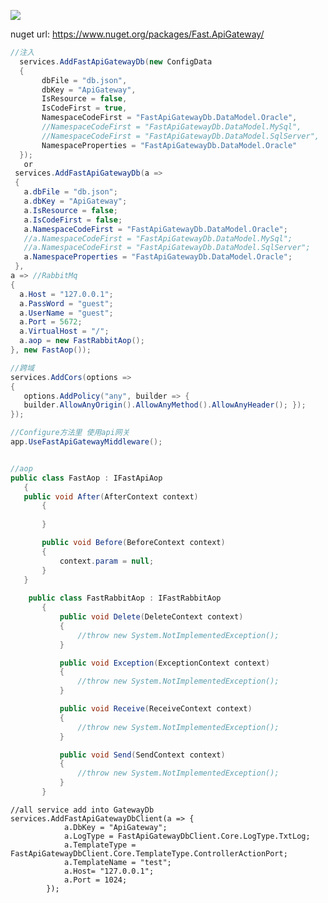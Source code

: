 ﻿
 ![](https://raw.githubusercontent.com/weizhonzhen/FastApiGateway/master/img.png)
 
 nuget url: https://www.nuget.org/packages/Fast.ApiGateway/
 ```csharp
//注入
   services.AddFastApiGatewayDb(new ConfigData
   {
        dbFile = "db.json",
        dbKey = "ApiGateway",
        IsResource = false,
        IsCodeFirst = true,
        NamespaceCodeFirst = "FastApiGatewayDb.DataModel.Oracle",
        //NamespaceCodeFirst = "FastApiGatewayDb.DataModel.MySql",
        //NamespaceCodeFirst = "FastApiGatewayDb.DataModel.SqlServer",
        NamespaceProperties = "FastApiGatewayDb.DataModel.Oracle"
   });
   	or
  services.AddFastApiGatewayDb(a =>
  {
    a.dbFile = "db.json";
    a.dbKey = "ApiGateway";
    a.IsResource = false;
    a.IsCodeFirst = false;
    a.NamespaceCodeFirst = "FastApiGatewayDb.DataModel.Oracle";
    //a.NamespaceCodeFirst = "FastApiGatewayDb.DataModel.MySql";
    //a.NamespaceCodeFirst = "FastApiGatewayDb.DataModel.SqlServer";
    a.NamespaceProperties = "FastApiGatewayDb.DataModel.Oracle";
  },
 a => //RabbitMq
 {
   a.Host = "127.0.0.1";
   a.PassWord = "guest";
   a.UserName = "guest";
   a.Port = 5672;
   a.VirtualHost = "/";
   a.aop = new FastRabbitAop();
}, new FastAop());

//跨域
services.AddCors(options =>
{
	options.AddPolicy("any", builder => {
	builder.AllowAnyOrigin().AllowAnyMethod().AllowAnyHeader(); });
});

//Configure方法里 使用api网关 
app.UseFastApiGatewayMiddleware();


//aop
 public class FastAop : IFastApiAop
    {
	public void After(AfterContext context)
        {
                
        }

        public void Before(BeforeContext context)
        {
            context.param = null;
        }
    }
    
     public class FastRabbitAop : IFastRabbitAop
        {
            public void Delete(DeleteContext context)
            {
                //throw new System.NotImplementedException();
            }

            public void Exception(ExceptionContext context)
            {
                //throw new System.NotImplementedException();
            }

            public void Receive(ReceiveContext context)
            {
                //throw new System.NotImplementedException();
            }

            public void Send(SendContext context)
            {
                //throw new System.NotImplementedException();
            }
        }
```

	//all service add into GatewayDb
 	services.AddFastApiGatewayDbClient(a => {
                a.DbKey = "ApiGateway";
                a.LogType = FastApiGatewayDbClient.Core.LogType.TxtLog;
                a.TemplateType = FastApiGatewayDbClient.Core.TemplateType.ControllerActionPort;
                a.TemplateName = "test";
                a.Host= "127.0.0.1";
                a.Port = 1024;
            });

